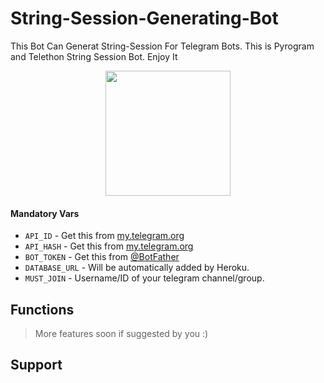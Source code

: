 # String-Session-Generating-Bot
This Bot Can Generat String-Session For Telegram Bots.  This is Pyrogram and Telethon String Session Bot. Enjoy It

<p align="center"><a href="https://github.com/RishBropromax/String-Session-Generating-Bot"><img src="https://telegra.ph/file/4f7058acd702c4041b46f.png" width="200"></a></p>

#### Mandatory Vars

- `API_ID` - Get this from [my.telegram.org](https://my.telegram.org/auth)
- `API_HASH` - Get this from [my.telegram.org](https://my.telegram.org/auth)
- `BOT_TOKEN` - Get this from [@BotFather](https://t.me/BotFather)
- `DATABASE_URL` - Will be automatically added by Heroku.
- `MUST_JOIN` - Username/ID of your telegram channel/group.

## Functions

> More features soon if suggested by you :)

## Support


